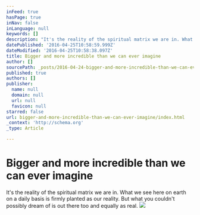 ```yaml
---
inFeed: true
hasPage: true
inNav: false
inLanguage: null
keywords: []
description: "It's the reality of the spiritual matrix we are in. What we see here on earth on a daily basis is firmly planted as our reality. But what you couldn't possibly dream of is out there too and equally as real."
datePublished: '2016-04-25T10:58:59.999Z'
dateModified: '2016-04-25T10:58:38.097Z'
title: Bigger and more incredible than we can ever imagine
author: []
sourcePath: _posts/2016-04-24-bigger-and-more-incredible-than-we-can-ever-imagine.md
published: true
authors: []
publisher:
  name: null
  domain: null
  url: null
  favicon: null
starred: false
url: bigger-and-more-incredible-than-we-can-ever-imagine/index.html
_context: 'http://schema.org'
_type: Article

---
```

# Bigger and more incredible than we can ever imagine

It's the reality of the spiritual matrix we are in. What we see here on earth on a daily basis is firmly planted as our reality. But what you couldn't possibly dream of is out there too and equally as real.
![](https://the-grid-user-content.s3-us-west-2.amazonaws.com/3254bd2d-09a0-444e-a1bc-bc54e4529d5e.jpg)